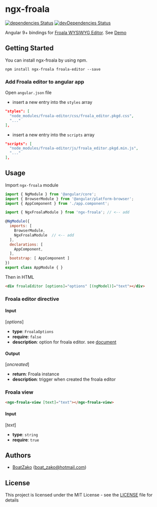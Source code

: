 # ngx-froala

[![dependencies Status](https://david-dm.org/BoatZako/ngx-froala/status.svg)](https://david-dm.org/BoatZako/ngx-froala)
[![devDependencies Status](https://david-dm.org/BoatZako/ngx-froala/dev-status.svg)](https://david-dm.org/BoatZako/ngx-froala?type=dev)

Angular 9+ bindings for [Froala WYSIWYG Editor](https://www.froala.com/wysiwyg-editor). 
See [Demo](https://ngx-froala-demo.stackblitz.io)

## Getting Started

You can install ngx-froala by using npm.

```
npm install ngx-froala froala-editor --save
```

### Add Froala editor to angular app

Open `angular.json` file 
- insert a new entry into the `styles` array
```json
"styles": [
  "node_modules/froala-editor/css/froala_editor.pkgd.css",
  "..."
],
```
- insert a new entry into the `scripts` array
```json
"scripts": [
  "node_modules/froala-editor/js/froala_editor.pkgd.min.js",
  "..."
],
```


## Usage

Import `ngx-froala` module
```js
import { NgModule } from '@angular/core';
import { BrowserModule } from '@angular/platform-browser';
import { AppComponent } from './app.component';

import { NgxFroalaModule } from 'ngx-froala'; // <-- add

@NgModule({
  imports: [
    BrowserModule, 
    NgxFroalaModule  // <-- add
  ],
  declarations: [ 
    AppComponent,
  ],
  bootstrap: [ AppComponent ]
})
export class AppModule { }

```

Then in HTML

```html
<div froalaEditor [options]="options" [(ngModel)]="text"></div>
```

### Froala editor directive
#### Input

[*options*]
  - **type**: `FroalaOptions`
  - **require**: `false`
  - **description**: option for froala editor. see [document](https://www.froala.com/wysiwyg-editor/docs/options)

#### Output

[*oncreated*]
  - **return**: Froala instance
  - **description**: trigger when created the froala editor

### Froala view
```html
<ngx-froala-view [text]="text"></ngx-froala-view>
```

#### Input

[*text*]
  - **type**: `string`
  - **require**: `true`

## Authors

* [BoatZako](https://github.com/BoatZako/) (boat_zako@hotmail.com)

## License

This project is licensed under the MIT License - see the [LICENSE](LICENSE) file for details
